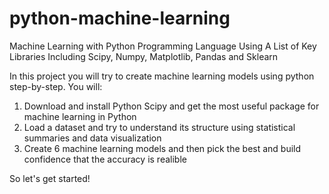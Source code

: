 # python-machine-learning
Machine Learning with Python Programming Language Using A List of Key Libraries Including Scipy, Numpy, Matplotlib, Pandas and Sklearn

In this project you will try to create machine learning models using python step-by-step. You will:

1. Download and install Python Scipy and get the most useful package for machine learning in Python
2. Load a dataset and try to understand its structure using statistical summaries and data visualization
3. Create 6 machine learning models and then pick the best and build confidence that the accuracy is realible


So let's get started!
